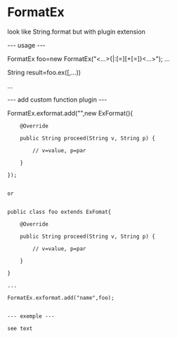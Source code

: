 # FormatEx

look like String.format but with plugin extension

--- usage ---

FormatEx foo=new FormatEx("<...>{<index>|<path>:<function>[=<par>][+<function>[=<par>]}<...>");
...

String result=foo.ex(<object>[,<object>...))

...


--- add custom function plugin ---

FormatEx.exformat.add("<name>",new ExFormat(){

	    @Override
	    
	    public String proceed(String v, String p) {
	    
		    // v=value, p=par
		    
	    }
	    
	});
	
	
	or
	
	
	public class foo extends ExFomat{
	
	    @Override
	
	    public String proceed(String v, String p) {
	
		    // v=value, p=par
	
	    }
	
	}
	
	...
	
	FormatEx.exformat.add("name",foo);
	
	
	--- exemple ---
	
	see text

